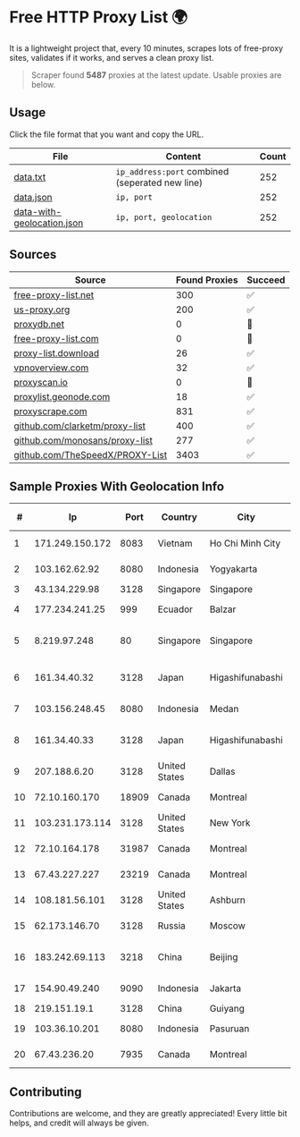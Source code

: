 
# Free HTTP Proxy List 🌍

It is a lightweight project that, every 10 minutes, scrapes lots of free-proxy sites, validates if it works, and serves a clean proxy list.


> Scraper found **5487** proxies at the latest update. Usable proxies are below.

## Usage

Click the file format that you want and copy the URL.


|File|Content|Count|
|----|-------|-----|
|[data.txt](https://raw.githubusercontent.com/themiralay/Proxy-List-World/master/data.txt)|`ip_address:port` combined (seperated new line)|252|
|[data.json](https://raw.githubusercontent.com/themiralay/Proxy-List-World/master/data.json)|`ip, port`|252|
|[data-with-geolocation.json](https://raw.githubusercontent.com/themiralay/Proxy-List-World/master/data-with-geolocation.json)|`ip, port, geolocation`|252|

## Sources

|Source|Found Proxies|Succeed|
|------|-------------|-------|
|[free-proxy-list.net](https://free-proxy-list.net)|300|✅|
|[us-proxy.org](https://www.us-proxy.org)|200|✅|
|[proxydb.net](http://proxydb.net)|0|🚫|
|[free-proxy-list.com](https://free-proxy-list.com/?page=&port=&type%5B%5D=http&type%5B%5D=https&up_time=0&search=Search)|0|🚫|
|[proxy-list.download](https://www.proxy-list.download/HTTP)|26|✅|
|[vpnoverview.com](https://vpnoverview.com/privacy/anonymous-browsing/free-proxy-servers)|32|✅|
|[proxyscan.io](https://www.proxyscan.io)|0|🚫|
|[proxylist.geonode.com](https://proxylist.geonode.com/api/proxy-list?limit=300&page=1&sort_by=lastChecked&sort_type=desc&protocols=http,https)|18|✅|
|[proxyscrape.com](https://api.proxyscrape.com/v2/?request=displayproxies&protocol=http&timeout=10000&country=all&ssl=all&anonymity=all)|831|✅|
|[github.com/clarketm/proxy-list](https://raw.githubusercontent.com/clarketm/proxy-list/master/proxy-list-raw.txt)|400|✅|
|[github.com/monosans/proxy-list](https://raw.githubusercontent.com/monosans/proxy-list/main/proxies/http.txt)|277|✅|
|[github.com/TheSpeedX/PROXY-List](https://raw.githubusercontent.com/TheSpeedX/PROXY-List/master/http.txt)|3403|✅|


## Sample Proxies With Geolocation Info

|#|Ip|Port|Country|City|Internet Service Provider|
|-|--|----|-------|----|-------------------------|
|1|171.249.150.172|8083|Vietnam|Ho Chi Minh City|Viettel Corporation|
|2|103.162.62.92|8080|Indonesia|Yogyakarta|PT Ring Media Nusantara|
|3|43.134.229.98|3128|Singapore|Singapore|Aceville Pte.ltd|
|4|177.234.241.25|999|Ecuador|Balzar|Vasquez Burgos Livington|
|5|8.219.97.248|80|Singapore|Singapore|Alibaba (US) Technology Co., Ltd.|
|6|161.34.40.32|3128|Japan|Higashifunabashi|NTT PC Communications, Inc.|
|7|103.156.248.45|8080|Indonesia|Medan|Trans Media Telekomunikasi|
|8|161.34.40.33|3128|Japan|Higashifunabashi|NTT PC Communications, Inc.|
|9|207.188.6.20|3128|United States|Dallas|Latitude.sh|
|10|72.10.160.170|18909|Canada|Montreal|GloboTech Communications|
|11|103.231.173.114|3128|United States|New York|Netsec Limited|
|12|72.10.164.178|31987|Canada|Montreal|GloboTech Communications|
|13|67.43.227.227|23219|Canada|Montreal|GloboTech Communications|
|14|108.181.56.101|3128|United States|Ashburn|Psychz Networks|
|15|62.173.146.70|3128|Russia|Moscow|Internet-Cosmos Ltd.|
|16|183.242.69.113|3218|China|Beijing|China Mobile Communications Corporation|
|17|154.90.49.240|9090|Indonesia|Jakarta|Kaopu Cloud HK Limited|
|18|219.151.19.1|3128|China|Guiyang|Chinanet|
|19|103.36.10.201|8080|Indonesia|Pasuruan|PT Awinet Global Mandiri|
|20|67.43.236.20|7935|Canada|Montreal|GloboTech Communications|



## Contributing

Contributions are welcome, and they are greatly appreciated! Every
little bit helps, and credit will always be given.

